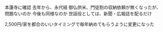 本蓮寺に確認
去年から、永代経 御仏供米、門徒割の収納依頼が無くなったが、問題ないのか
今後も同様なのか
世話役としては、新聞・広報誌を配るだけ

2,500円/家を都合のいいタイミングで毎年納めてもらうように変更になった